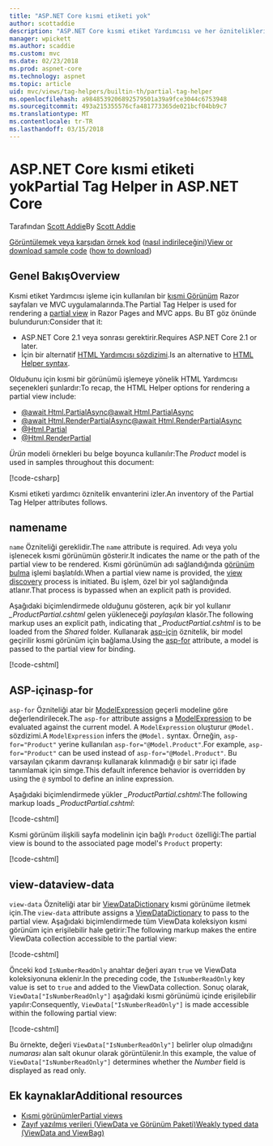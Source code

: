 ```yaml
---
title: "ASP.NET Core kısmi etiketi yok"
author: scottaddie
description: "ASP.NET Core kısmi etiket Yardımcısı ve her özniteliklerini yürütmek kısmi bir görünümü işlemeye rol bulur."
manager: wpickett
ms.author: scaddie
ms.custom: mvc
ms.date: 02/23/2018
ms.prod: aspnet-core
ms.technology: aspnet
ms.topic: article
uid: mvc/views/tag-helpers/builtin-th/partial-tag-helper
ms.openlocfilehash: a9848539206892579501a39a9fce3044c6753948
ms.sourcegitcommit: 493a215355576cfa481773365de021bcf04bb9c7
ms.translationtype: MT
ms.contentlocale: tr-TR
ms.lasthandoff: 03/15/2018
---
```

# <a name="partial-tag-helper-in-aspnet-core"></a><span data-ttu-id="ea6cf-103">ASP.NET Core kısmi etiketi yok</span><span class="sxs-lookup"><span data-stu-id="ea6cf-103">Partial Tag Helper in ASP.NET Core</span></span>

<span data-ttu-id="ea6cf-104">Tarafından [Scott Addie](https://github.com/scottaddie)</span><span class="sxs-lookup"><span data-stu-id="ea6cf-104">By [Scott Addie](https://github.com/scottaddie)</span></span>

<span data-ttu-id="ea6cf-105">[Görüntülemek veya karşıdan örnek kod](https://github.com/aspnet/Docs/tree/master/aspnetcore/mvc/views/tag-helpers/built-in/samples) ([nasıl indirileceğini](xref:tutorials/index#how-to-download-a-sample))</span><span class="sxs-lookup"><span data-stu-id="ea6cf-105">[View or download sample code](https://github.com/aspnet/Docs/tree/master/aspnetcore/mvc/views/tag-helpers/built-in/samples) ([how to download](xref:tutorials/index#how-to-download-a-sample))</span></span>

## <a name="overview"></a><span data-ttu-id="ea6cf-106">Genel Bakış</span><span class="sxs-lookup"><span data-stu-id="ea6cf-106">Overview</span></span>

<span data-ttu-id="ea6cf-107">Kısmi etiket Yardımcısı işleme için kullanılan bir [kısmi Görünüm](xref:mvc/views/partial) Razor sayfaları ve MVC uygulamalarında.</span><span class="sxs-lookup"><span data-stu-id="ea6cf-107">The Partial Tag Helper is used for rendering a [partial view](xref:mvc/views/partial) in Razor Pages and MVC apps.</span></span> <span data-ttu-id="ea6cf-108">Bu BT göz önünde bulundurun:</span><span class="sxs-lookup"><span data-stu-id="ea6cf-108">Consider that it:</span></span>

* <span data-ttu-id="ea6cf-109">ASP.NET Core 2.1 veya sonrası gerektirir.</span><span class="sxs-lookup"><span data-stu-id="ea6cf-109">Requires ASP.NET Core 2.1 or later.</span></span>
* <span data-ttu-id="ea6cf-110">İçin bir alternatif [HTML Yardımcısı sözdizimi](xref:mvc/views/partial#referencing-a-partial-view).</span><span class="sxs-lookup"><span data-stu-id="ea6cf-110">Is an alternative to [HTML Helper syntax](xref:mvc/views/partial#referencing-a-partial-view).</span></span>

<span data-ttu-id="ea6cf-111">Olduðunu için kısmi bir görünümü işlemeye yönelik HTML Yardımcısı seçenekleri şunlardır:</span><span class="sxs-lookup"><span data-stu-id="ea6cf-111">To recap, the HTML Helper options for rendering a partial view include:</span></span>

* [<span data-ttu-id="ea6cf-112">@await Html.PartialAsync</span><span class="sxs-lookup"><span data-stu-id="ea6cf-112">@await Html.PartialAsync</span></span>](/dotnet/api/microsoft.aspnetcore.mvc.rendering.htmlhelperpartialextensions.partialasync)
* [<span data-ttu-id="ea6cf-113">@await Html.RenderPartialAsync</span><span class="sxs-lookup"><span data-stu-id="ea6cf-113">@await Html.RenderPartialAsync</span></span>](/dotnet/api/microsoft.aspnetcore.mvc.rendering.htmlhelperpartialextensions.renderpartialasync)
* [@Html.Partial](/dotnet/api/microsoft.aspnetcore.mvc.rendering.htmlhelperpartialextensions.partial)
* [@Html.RenderPartial](/dotnet/api/microsoft.aspnetcore.mvc.rendering.htmlhelperpartialextensions.renderpartial)

<span data-ttu-id="ea6cf-114">*Ürün* modeli örnekleri bu belge boyunca kullanılır:</span><span class="sxs-lookup"><span data-stu-id="ea6cf-114">The *Product* model is used in samples throughout this document:</span></span>

[!code-csharp[](samples/TagHelpersBuiltIn/Models/Product.cs)]

<span data-ttu-id="ea6cf-115">Kısmi etiketi yardımcı öznitelik envanterini izler.</span><span class="sxs-lookup"><span data-stu-id="ea6cf-115">An inventory of the Partial Tag Helper attributes follows.</span></span>

## <a name="name"></a><span data-ttu-id="ea6cf-116">name</span><span class="sxs-lookup"><span data-stu-id="ea6cf-116">name</span></span>

<span data-ttu-id="ea6cf-117">`name` Özniteliği gereklidir.</span><span class="sxs-lookup"><span data-stu-id="ea6cf-117">The `name` attribute is required.</span></span> <span data-ttu-id="ea6cf-118">Adı veya yolu işlenecek kısmi görünümün gösterir.</span><span class="sxs-lookup"><span data-stu-id="ea6cf-118">It indicates the name or the path of the partial view to be rendered.</span></span> <span data-ttu-id="ea6cf-119">Kısmi görünümün adı sağlandığında [görünüm bulma](xref:mvc/views/overview#view-discovery) işlemi başlatıldı.</span><span class="sxs-lookup"><span data-stu-id="ea6cf-119">When a partial view name is provided, the [view discovery](xref:mvc/views/overview#view-discovery) process is initiated.</span></span> <span data-ttu-id="ea6cf-120">Bu işlem, özel bir yol sağlandığında atlanır.</span><span class="sxs-lookup"><span data-stu-id="ea6cf-120">That process is bypassed when an explicit path is provided.</span></span>

<span data-ttu-id="ea6cf-121">Aşağıdaki biçimlendirmede olduğunu gösteren, açık bir yol kullanır *_ProductPartial.cshtml* gelen yükleneceği *paylaşılan* klasör.</span><span class="sxs-lookup"><span data-stu-id="ea6cf-121">The following markup uses an explicit path, indicating that *_ProductPartial.cshtml* is to be loaded from the *Shared* folder.</span></span> <span data-ttu-id="ea6cf-122">Kullanarak [asp-için](#asp-for) öznitelik, bir model geçirilir kısmi görünüm için bağlama.</span><span class="sxs-lookup"><span data-stu-id="ea6cf-122">Using the [asp-for](#asp-for) attribute, a model is passed to the partial view for binding.</span></span>

[!code-cshtml[](samples/TagHelpersBuiltIn/Pages/Product.cshtml?name=snippet_Name)]

## <a name="asp-for"></a><span data-ttu-id="ea6cf-123">ASP-için</span><span class="sxs-lookup"><span data-stu-id="ea6cf-123">asp-for</span></span>

<span data-ttu-id="ea6cf-124">`asp-for` Özniteliği atar bir [ModelExpression](/dotnet/api/microsoft.aspnetcore.mvc.viewfeatures.modelexpression) geçerli modeline göre değerlendirilecek.</span><span class="sxs-lookup"><span data-stu-id="ea6cf-124">The `asp-for` attribute assigns a [ModelExpression](/dotnet/api/microsoft.aspnetcore.mvc.viewfeatures.modelexpression) to be evaluated against the current model.</span></span> <span data-ttu-id="ea6cf-125">A `ModelExpression` oluşturur `@Model.` sözdizimi.</span><span class="sxs-lookup"><span data-stu-id="ea6cf-125">A `ModelExpression` infers the `@Model.` syntax.</span></span> <span data-ttu-id="ea6cf-126">Örneğin, `asp-for="Product"` yerine kullanılan `asp-for="@Model.Product"`.</span><span class="sxs-lookup"><span data-stu-id="ea6cf-126">For example, `asp-for="Product"` can be used instead of `asp-for="@Model.Product"`.</span></span> <span data-ttu-id="ea6cf-127">Bu varsayılan çıkarım davranışı kullanarak kılınmadığı `@` bir satır içi ifade tanımlamak için simge.</span><span class="sxs-lookup"><span data-stu-id="ea6cf-127">This default inference behavior is overridden by using the `@` symbol to define an inline expression.</span></span>

<span data-ttu-id="ea6cf-128">Aşağıdaki biçimlendirmede yükler *_ProductPartial.cshtml*:</span><span class="sxs-lookup"><span data-stu-id="ea6cf-128">The following markup loads *_ProductPartial.cshtml*:</span></span>

[!code-cshtml[](samples/TagHelpersBuiltIn/Pages/Product.cshtml?name=snippet_AspFor)]

<span data-ttu-id="ea6cf-129">Kısmi görünüm ilişkili sayfa modelinin için bağlı `Product` özelliği:</span><span class="sxs-lookup"><span data-stu-id="ea6cf-129">The partial view is bound to the associated page model's `Product` property:</span></span>

[!code-cshtml[](samples/TagHelpersBuiltIn/Pages/Product.cshtml.cs?highlight=8)]

## <a name="view-data"></a><span data-ttu-id="ea6cf-130">view-data</span><span class="sxs-lookup"><span data-stu-id="ea6cf-130">view-data</span></span>

<span data-ttu-id="ea6cf-131">`view-data` Özniteliği atar bir [ViewDataDictionary](/dotnet/api/microsoft.aspnetcore.mvc.viewfeatures.viewdatadictionary) kısmi görünüme iletmek için.</span><span class="sxs-lookup"><span data-stu-id="ea6cf-131">The `view-data` attribute assigns a [ViewDataDictionary](/dotnet/api/microsoft.aspnetcore.mvc.viewfeatures.viewdatadictionary) to pass to the partial view.</span></span> <span data-ttu-id="ea6cf-132">Aşağıdaki biçimlendirmede tüm ViewData koleksiyon kısmi görünüm için erişilebilir hale getirir:</span><span class="sxs-lookup"><span data-stu-id="ea6cf-132">The following markup makes the entire ViewData collection accessible to the partial view:</span></span>

[!code-cshtml[](samples/TagHelpersBuiltIn/Pages/Product.cshtml?name=snippet_ViewData&highlight=5-)]

<span data-ttu-id="ea6cf-133">Önceki kod `IsNumberReadOnly` anahtar değeri ayarı `true` ve ViewData koleksiyonuna eklenir.</span><span class="sxs-lookup"><span data-stu-id="ea6cf-133">In the preceding code, the `IsNumberReadOnly` key value is set to `true` and added to the ViewData collection.</span></span> <span data-ttu-id="ea6cf-134">Sonuç olarak, `ViewData["IsNumberReadOnly"]` aşağıdaki kısmi görünümü içinde erişilebilir yapılır:</span><span class="sxs-lookup"><span data-stu-id="ea6cf-134">Consequently, `ViewData["IsNumberReadOnly"]` is made accessible within the following partial view:</span></span>

[!code-cshtml[](samples/TagHelpersBuiltIn/Pages/Shared/_ProductViewDataPartial.cshtml?highlight=5)]

<span data-ttu-id="ea6cf-135">Bu örnekte, değeri `ViewData["IsNumberReadOnly"]` belirler olup olmadığını *numarası* alan salt okunur olarak görüntülenir.</span><span class="sxs-lookup"><span data-stu-id="ea6cf-135">In this example, the value of `ViewData["IsNumberReadOnly"]` determines whether the *Number* field is displayed as read only.</span></span>

## <a name="additional-resources"></a><span data-ttu-id="ea6cf-136">Ek kaynaklar</span><span class="sxs-lookup"><span data-stu-id="ea6cf-136">Additional resources</span></span>

* [<span data-ttu-id="ea6cf-137">Kısmi görünümler</span><span class="sxs-lookup"><span data-stu-id="ea6cf-137">Partial views</span></span>](xref:mvc/views/partial)
* [<span data-ttu-id="ea6cf-138">Zayıf yazılmış verileri (ViewData ve Görünüm Paketi)</span><span class="sxs-lookup"><span data-stu-id="ea6cf-138">Weakly typed data (ViewData and ViewBag)</span></span>](xref:mvc/views/overview#weakly-typed-data-viewdata-and-viewbag)
